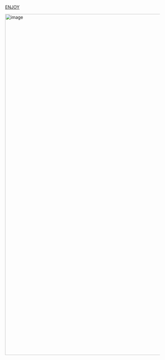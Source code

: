 [ENJOY](https://zeph-synth-p1ce35caz-syunsuke-is-projects.vercel.app/)

<img width="1108" alt="image" src="https://github.com/syunsuke-I/zephSynth/assets/132537904/c7fa25fa-1a0b-46fe-8996-f0a1687ff3f3">


